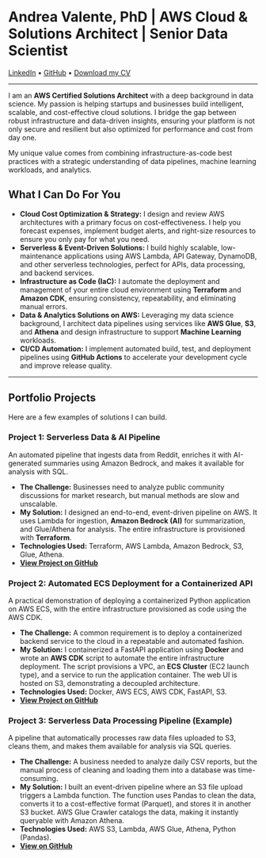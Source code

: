 # Andrea Valente, PhD | AWS Cloud & Solutions Architect | Senior Data Scientist

<!-- 
Instructions:
1. Create an 'assets' folder in your repository.
2. Upload your CV pdf file (e.g., 'Andrea_Valente_CV.pdf') into that folder.
3. The link below should work automatically.
-->
[LinkedIn](https://www.linkedin.com/in/andrea-valente-phd-74493b21/) • [GitHub](https://github.com/andvalent) • [Download my CV](assets/Andrea_Valente_CV.pdf)

---

I am an **AWS Certified Solutions Architect** with a deep background in data science. My passion is helping startups and businesses build intelligent, scalable, and cost-effective cloud solutions. I bridge the gap between robust infrastructure and data-driven insights, ensuring your platform is not only secure and resilient but also optimized for performance and cost from day one.

My unique value comes from combining infrastructure-as-code best practices with a strategic understanding of data pipelines, machine learning workloads, and analytics.

## What I Can Do For You

*   **Cloud Cost Optimization & Strategy:** I design and review AWS architectures with a primary focus on cost-effectiveness. I help you forecast expenses, implement budget alerts, and right-size resources to ensure you only pay for what you need.
*   **Serverless & Event-Driven Solutions:** I build highly scalable, low-maintenance applications using AWS Lambda, API Gateway, DynamoDB, and other serverless technologies, perfect for APIs, data processing, and backend services.
*   **Infrastructure as Code (IaC):** I automate the deployment and management of your entire cloud environment using **Terraform** and **Amazon CDK**, ensuring consistency, repeatability, and eliminating manual errors.
*   **Data & Analytics Solutions on AWS:** Leveraging my data science background, I architect data pipelines using services like **AWS Glue**, **S3**, and **Athena** and design infrastructure to support **Machine Learning** workloads.
*   **CI/CD Automation:** I implement automated build, test, and deployment pipelines using **GitHub Actions** to accelerate your development cycle and improve release quality.

---

## Portfolio Projects

Here are a few examples of solutions I can build.

<!-- 
Instruction: 
For each project, update the link to point to your actual GitHub repository.
For example: [View Code on GitHub](https://github.com/andvalent/serverless-api-project)
-->

### Project 1: Serverless Data & AI Pipeline

An automated pipeline that ingests data from Reddit, enriches it with AI-generated summaries using Amazon Bedrock, and makes it available for analysis with SQL.

*   **The Challenge:** Businesses need to analyze public community discussions for market research, but manual methods are slow and unscalable.
*   **My Solution:** I designed an end-to-end, event-driven pipeline on AWS. It uses Lambda for ingestion, **Amazon Bedrock (AI)** for summarization, and Glue/Athena for analysis. The entire infrastructure is provisioned with **Terraform**.
*   **Technologies Used:** Terraform, AWS Lambda, Amazon Bedrock, S3, Glue, Athena.
*   **[View Project on GitHub](https://github.com/andvalent/AWS-Serverless-Reddit-Data-Analysis-Pipeline)**

### Project 2: Automated ECS Deployment for a Containerized API

A practical demonstration of deploying a containerized Python application on AWS ECS, with the entire infrastructure provisioned as code using the AWS CDK.

*   **The Challenge:** A common requirement is to deploy a containerized backend service to the cloud in a repeatable and automated fashion.
*   **My Solution:** I containerized a FastAPI application using **Docker** and wrote an **AWS CDK** script to automate the entire infrastructure deployment. The script provisions a VPC, an **ECS Cluster** (EC2 launch type), and a service to run the application container. The web UI is hosted on S3, demonstrating a decoupled architecture.
*   **Technologies Used:** Docker, AWS ECS, AWS CDK, FastAPI, S3.
*   **[View Project on GitHub](https://github.com/andvalent/garmin-rundata-ecs-app)**

### Project 3: Serverless Data Processing Pipeline (Example)

<!-- 
Suggestion: A data-focused project would be a perfect addition to showcase your dual expertise. 
You can use this as a template for a project you are building.
-->

A pipeline that automatically processes raw data files uploaded to S3, cleans them, and makes them available for analysis via SQL queries.

*   **The Challenge:** A business needed to analyze daily CSV reports, but the manual process of cleaning and loading them into a database was time-consuming.
*   **My Solution:** I built an event-driven pipeline where an S3 file upload triggers a Lambda function. The function uses Pandas to clean the data, converts it to a cost-effective format (Parquet), and stores it in another S3 bucket. AWS Glue Crawler catalogs the data, making it instantly queryable with Amazon Athena.
*   **Technologies Used:** AWS S3, Lambda, AWS Glue, Athena, Python (Pandas).
*   **[View on GitHub](https://github.com/andvalent/YOUR-REPO-NAME-HERE)**